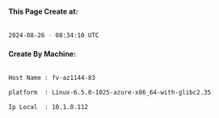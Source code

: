 
   
#### This Page Create at:

```bash

2024-08-26 - 08:34:10 UTC

```

#### Create By Machine:

```bash

Host Name : fv-az1144-83

platform  : Linux-6.5.0-1025-azure-x86_64-with-glibc2.35

Ip Local  : 10.1.0.112

```

